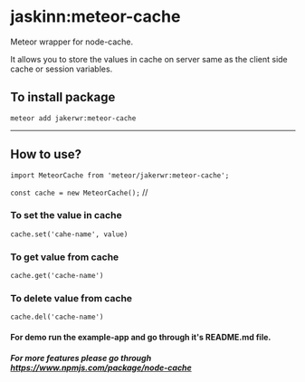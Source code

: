# jaskinn:meteor-cache

Meteor wrapper for node-cache.

It allows you to store the values in cache on server same as the client side cache or session variables.

## To install package

`meteor add jakerwr:meteor-cache`

---

## How to use?

`import MeteorCache from 'meteor/jakerwr:meteor-cache';`

`const cache = new MeteorCache();` //

### To set the value in cache

`cache.set('cahe-name', value)`

### To get value from cache

`cache.get('cache-name')`

### To delete value from cache

`cache.del('cache-name')`

#### For demo run the example-app and go through it's README.md file.

##### For more features please go through https://www.npmjs.com/package/node-cache
